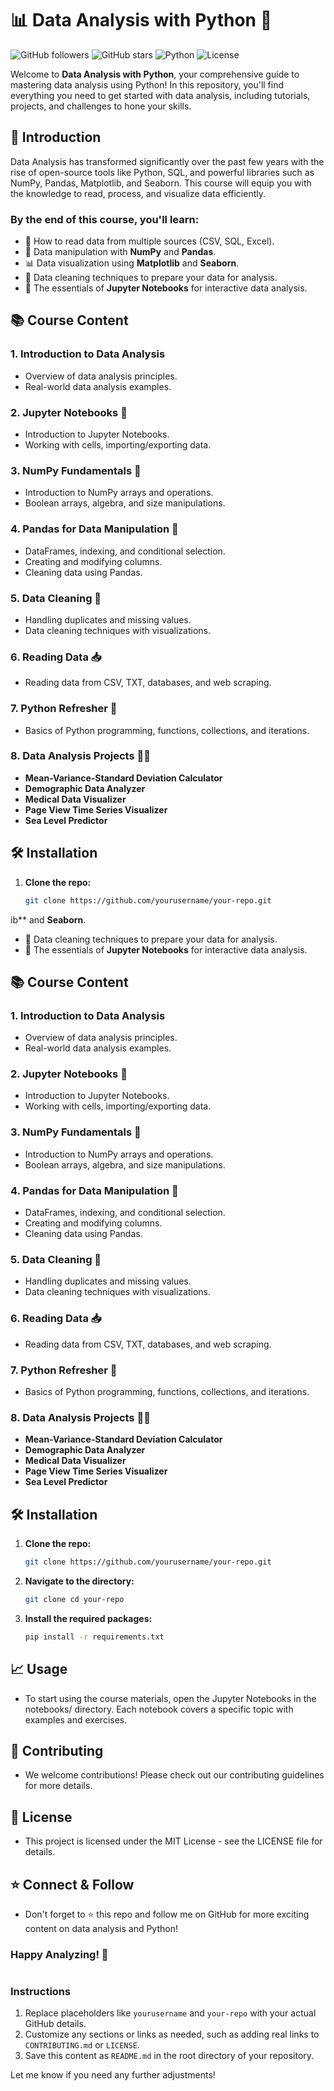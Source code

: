 # 📊 Data Analysis with Python 🐍

![GitHub followers](https://img.shields.io/github/followers/yourusername?style=social)
![GitHub stars](https://img.shields.io/github/stars/yourusername/your-repo?style=social)
![Python](https://img.shields.io/badge/Python-3.8%2B-blue)
![License](https://img.shields.io/github/license/yourusername/your-repo)

Welcome to **Data Analysis with Python**, your comprehensive guide to mastering data analysis using Python! In this repository, you'll find everything you need to get started with data analysis, including tutorials, projects, and challenges to hone your skills.

## 🚀 Introduction

Data Analysis has transformed significantly over the past few years with the rise of open-source tools like Python, SQL, and powerful libraries such as NumPy, Pandas, Matplotlib, and Seaborn. This course will equip you with the knowledge to read, process, and visualize data efficiently.

### By the end of this course, you'll learn:
- 📂 How to read data from multiple sources (CSV, SQL, Excel).
- 🧮 Data manipulation with **NumPy** and **Pandas**.
- 📊 Data visualization using **Matplotlib** and **Seaborn**.
- 🧹 Data cleaning techniques to prepare your data for analysis.
- 📝 The essentials of **Jupyter Notebooks** for interactive data analysis.

## 📚 Course Content

### 1. Introduction to Data Analysis
- Overview of data analysis principles.
- Real-world data analysis examples.

### 2. Jupyter Notebooks 📓
- Introduction to Jupyter Notebooks.
- Working with cells, importing/exporting data.

### 3. NumPy Fundamentals 🔢
- Introduction to NumPy arrays and operations.
- Boolean arrays, algebra, and size manipulations.

### 4. Pandas for Data Manipulation 🐼
- DataFrames, indexing, and conditional selection.
- Creating and modifying columns.
- Cleaning data using Pandas.

### 5. Data Cleaning 🧹
- Handling duplicates and missing values.
- Data cleaning techniques with visualizations.

### 6. Reading Data 📥
- Reading data from CSV, TXT, databases, and web scraping.

### 7. Python Refresher 🐍
- Basics of Python programming, functions, collections, and iterations.

### 8. Data Analysis Projects 🧑‍💻
- **Mean-Variance-Standard Deviation Calculator**
- **Demographic Data Analyzer**
- **Medical Data Visualizer**
- **Page View Time Series Visualizer**
- **Sea Level Predictor**

## 🛠️ Installation

1. **Clone the repo:**
   ```bash
   git clone https://github.com/yourusername/your-repo.git

ib** and **Seaborn**.
- 🧹 Data cleaning techniques to prepare your data for analysis.
- 📝 The essentials of **Jupyter Notebooks** for interactive data analysis.

## 📚 Course Content

### 1. Introduction to Data Analysis
- Overview of data analysis principles.
- Real-world data analysis examples.

### 2. Jupyter Notebooks 📓
- Introduction to Jupyter Notebooks.
- Working with cells, importing/exporting data.

### 3. NumPy Fundamentals 🔢
- Introduction to NumPy arrays and operations.
- Boolean arrays, algebra, and size manipulations.

### 4. Pandas for Data Manipulation 🐼
- DataFrames, indexing, and conditional selection.
- Creating and modifying columns.
- Cleaning data using Pandas.

### 5. Data Cleaning 🧹
- Handling duplicates and missing values.
- Data cleaning techniques with visualizations.

### 6. Reading Data 📥
- Reading data from CSV, TXT, databases, and web scraping.

### 7. Python Refresher 🐍
- Basics of Python programming, functions, collections, and iterations.

### 8. Data Analysis Projects 🧑‍💻
- **Mean-Variance-Standard Deviation Calculator**
- **Demographic Data Analyzer**
- **Medical Data Visualizer**
- **Page View Time Series Visualizer**
- **Sea Level Predictor**

## 🛠️ Installation

1. **Clone the repo:**
   ```bash
   git clone https://github.com/yourusername/your-repo.git

2. **Navigate to the directory:**
   ```bash
   git clone cd your-repo

3. **Install the required packages:**
   ```bash
   pip install -r requirements.txt

## 📈 Usage
- To start using the course materials, open the Jupyter Notebooks in the notebooks/ directory. Each notebook covers a specific topic with examples and exercises.

## 🤝 Contributing
- We welcome contributions! Please check out our contributing guidelines for more details.

## 📜 License
- This project is licensed under the MIT License - see the LICENSE file for details.

## ⭐ Connect & Follow
- Don't forget to ⭐ this repo and follow me on GitHub for more exciting content on data analysis and Python!

### Happy Analyzing! 🚀
#

### **Instructions**
1. Replace placeholders like `yourusername` and `your-repo` with your actual GitHub details.
2. Customize any sections or links as needed, such as adding real links to `CONTRIBUTING.md` or `LICENSE`.
3. Save this content as `README.md` in the root directory of your repository.

Let me know if you need any further adjustments!
